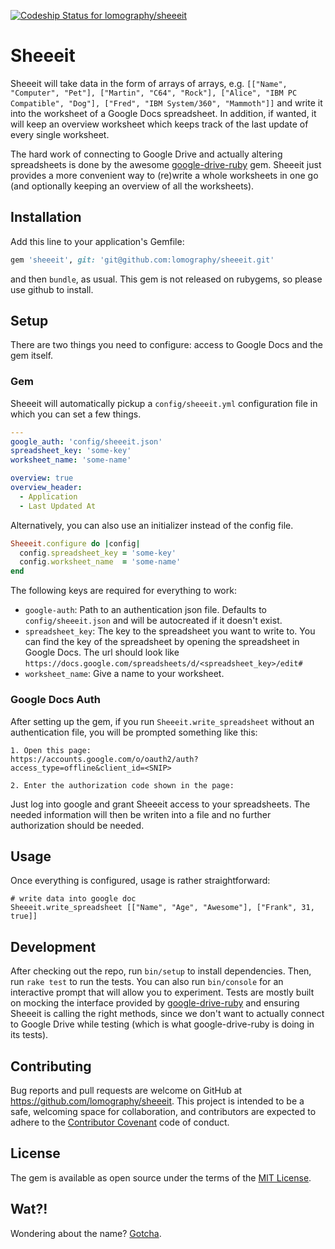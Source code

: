[ ![Codeship Status for lomography/sheeeit](https://codeship.com/projects/a8fd5320-abe9-0133-616e-2a6aaeef6a7e/status?branch=master)](https://codeship.com/projects/131493)

# Sheeeit

Sheeeit will take data in the form of arrays of arrays, e.g. ``[["Name", "Computer", "Pet"], ["Martin", "C64", "Rock"], ["Alice", "IBM PC Compatible", "Dog"], ["Fred", "IBM System/360", "Mammoth"]]`` and write it into the worksheet of a Google Docs spreadsheet. In addition, if wanted, it will keep an overview worksheet which keeps track of the last update of every single worksheet.


The hard work of connecting to Google Drive and actually altering spreadsheets is done by the awesome [google-drive-ruby](https://github.com/gimite/google-drive-ruby) gem. Sheeeit just provides a more convenient way to (re)write a whole worksheets in one go (and optionally keeping an overview of all the worksheets).

## Installation

Add this line to your application's Gemfile:

```ruby
gem 'sheeeit', git: 'git@github.com:lomography/sheeeit.git'
```
 and then ``bundle``, as usual. This gem is not released on rubygems, so please use github to install.

## Setup

There are two things you need to configure: access to Google Docs and the gem itself.

### Gem
Sheeeit will automatically pickup a ``config/sheeeit.yml`` configuration file in which you can set a few things.

```yaml
---
google_auth: 'config/sheeeit.json'
spreadsheet_key: 'some-key'
worksheet_name: 'some-name'

overview: true
overview_header:
  - Application
  - Last Updated At
```

Alternatively, you can also use an initializer instead of the config file.

```ruby
Sheeeit.configure do |config|
  config.spreadsheet_key = 'some-key'
  config.worksheet_name  = 'some-name'
end
```

The following keys are required for everything to work:
* ``google-auth``: Path to an authentication json file. Defaults to ``config/sheeeit.json`` and will be autocreated if it doesn't exist.
* ``spreadsheet_key``: The key to the spreadsheet you want to write to. You can find the key of the spreadsheet by opening the spreadsheet in Google Docs. The url should look like ``https://docs.google.com/spreadsheets/d/<spreadsheet_key>/edit#``
* ``worksheet_name``: Give a name to your worksheet.

### Google Docs Auth

After setting up the gem, if you run ``Sheeeit.write_spreadsheet`` without an authentication file, you will be prompted something like this:

```
1. Open this page:
https://accounts.google.com/o/oauth2/auth?access_type=offline&client_id=<SNIP>

2. Enter the authorization code shown in the page:
```

Just log into google and grant Sheeeit access to your spreadsheets. The needed information will then be writen into a file and no further authorization should be needed.

## Usage

Once everything is configured, usage is rather straightforward:

    # write data into google doc
    Sheeeit.write_spreadsheet [["Name", "Age", "Awesome"], ["Frank", 31, true]]

## Development

After checking out the repo, run `bin/setup` to install dependencies. Then, run `rake test` to run the tests. You can also run `bin/console` for an interactive prompt that will allow you to experiment. Tests are mostly built on mocking the interface provided by [google-drive-ruby](https://github.com/gimite/google-drive-ruby) and ensuring Sheeeit is calling the right methods, since we don't want to actually connect to Google Drive while testing (which is what google-drive-ruby is doing in its tests).


## Contributing

Bug reports and pull requests are welcome on GitHub at https://github.com/lomography/sheeeit. This project is intended to be a safe, welcoming space for collaboration, and contributors are expected to adhere to the [Contributor Covenant](http://www.contributor-covenant.org) code of conduct.


## License

The gem is available as open source under the terms of the [MIT License](http://opensource.org/licenses/MIT).

## Wat?!

Wondering about the name? [Gotcha](https://www.youtube.com/watch?v=Fr0A7TofowE).
